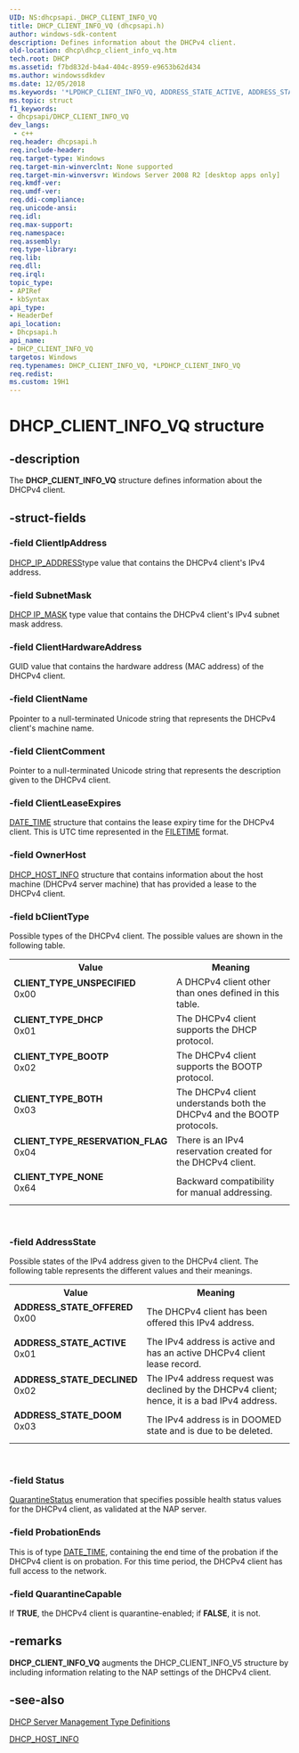 ```yaml
---
UID: NS:dhcpsapi._DHCP_CLIENT_INFO_VQ
title: DHCP_CLIENT_INFO_VQ (dhcpsapi.h)
author: windows-sdk-content
description: Defines information about the DHCPv4 client.
old-location: dhcp\dhcp_client_info_vq.htm
tech.root: DHCP
ms.assetid: f7bd832d-b4a4-404c-8959-e9653b62d434
ms.author: windowssdkdev
ms.date: 12/05/2018
ms.keywords: '*LPDHCP_CLIENT_INFO_VQ, ADDRESS_STATE_ACTIVE, ADDRESS_STATE_DECLINED, ADDRESS_STATE_DOOM, ADDRESS_STATE_OFFERED, CLIENT_TYPE_BOOTP, CLIENT_TYPE_BOTH, CLIENT_TYPE_DHCP, CLIENT_TYPE_NONE, CLIENT_TYPE_RESERVATION_FLAG, CLIENT_TYPE_UNSPECIFIED, DHCP_CLIENT_INFO_VQ, DHCP_CLIENT_INFO_VQ structure [DHCP], PDHCP_CLIENT_INFO_VQ, PDHCP_CLIENT_INFO_VQ structure pointer [DHCP], dhcp.dhcp_client_info_vq, dhcpsapi/DHCP_CLIENT_INFO_VQ, dhcpsapi/PDHCP_CLIENT_INFO_VQ'
ms.topic: struct
f1_keywords:
- dhcpsapi/DHCP_CLIENT_INFO_VQ
dev_langs:
 - c++
req.header: dhcpsapi.h
req.include-header: 
req.target-type: Windows
req.target-min-winverclnt: None supported
req.target-min-winversvr: Windows Server 2008 R2 [desktop apps only]
req.kmdf-ver: 
req.umdf-ver: 
req.ddi-compliance: 
req.unicode-ansi: 
req.idl: 
req.max-support: 
req.namespace: 
req.assembly: 
req.type-library: 
req.lib: 
req.dll: 
req.irql: 
topic_type:
- APIRef
- kbSyntax
api_type:
- HeaderDef
api_location:
- Dhcpsapi.h
api_name:
- DHCP_CLIENT_INFO_VQ
targetos: Windows
req.typenames: DHCP_CLIENT_INFO_VQ, *LPDHCP_CLIENT_INFO_VQ
req.redist: 
ms.custom: 19H1
---
```


# DHCP_CLIENT_INFO_VQ structure


## -description


The <b>DHCP_CLIENT_INFO_VQ</b> structure defines information about the DHCPv4 client.


## -struct-fields




### -field ClientIpAddress


<a href="https://docs.microsoft.com/previous-versions/windows/desktop/dhcp/dhcp-server-management-type-definitions">DHCP_IP_ADDRESS</a>type value that contains the DHCPv4 client's IPv4 address. 


### -field SubnetMask


<a href="https://docs.microsoft.com/previous-versions/windows/desktop/dhcp/dhcp-server-management-type-definitions">DHCP IP_MASK</a> type value that contains the DHCPv4 client's IPv4 subnet mask address.


### -field ClientHardwareAddress

GUID value that contains the hardware address (MAC address) of the DHCPv4 client.


### -field ClientName

Ppointer to a null-terminated Unicode string that represents the DHCPv4 client's machine name.


### -field ClientComment

Pointer to a null-terminated Unicode string that represents the description given to the DHCPv4 client.


### -field ClientLeaseExpires


<a href="https://docs.microsoft.com/windows/desktop/api/dhcpsapi/ns-dhcpsapi-date_time">DATE_TIME</a> structure that contains the lease expiry time for the DHCPv4 client. This is UTC time represented in the <a href="https://docs.microsoft.com/windows/desktop/api/minwinbase/ns-minwinbase-filetime">FILETIME</a> format.


### -field OwnerHost


<a href="https://docs.microsoft.com/windows/desktop/api/dhcpsapi/ns-dhcpsapi-dhcp_host_info">DHCP_HOST_INFO</a> structure that contains information about the host machine (DHCPv4 server machine) that has provided a lease to the DHCPv4 client.


### -field bClientType

Possible types of the DHCPv4 client. The possible values are shown in the following table.

<table>
<tr>
<th>Value</th>
<th>Meaning</th>
</tr>
<tr>
<td width="40%"><a id="CLIENT_TYPE_UNSPECIFIED"></a><a id="client_type_unspecified"></a><dl>
<dt><b>CLIENT_TYPE_UNSPECIFIED</b></dt>
<dt>0x00</dt>
</dl>
</td>
<td width="60%">
A DHCPv4 client other than ones defined in this table.

</td>
</tr>
<tr>
<td width="40%"><a id="CLIENT_TYPE_DHCP"></a><a id="client_type_dhcp"></a><dl>
<dt><b>CLIENT_TYPE_DHCP</b></dt>
<dt>0x01</dt>
</dl>
</td>
<td width="60%">
The DHCPv4 client supports the DHCP protocol.

</td>
</tr>
<tr>
<td width="40%"><a id="CLIENT_TYPE_BOOTP"></a><a id="client_type_bootp"></a><dl>
<dt><b>CLIENT_TYPE_BOOTP</b></dt>
<dt>0x02</dt>
</dl>
</td>
<td width="60%">
The DHCPv4 client supports the BOOTP protocol.

</td>
</tr>
<tr>
<td width="40%"><a id="CLIENT_TYPE_BOTH"></a><a id="client_type_both"></a><dl>
<dt><b>CLIENT_TYPE_BOTH</b></dt>
<dt>0x03</dt>
</dl>
</td>
<td width="60%">
The DHCPv4 client understands both the DHCPv4 and the BOOTP protocols.

</td>
</tr>
<tr>
<td width="40%"><a id="CLIENT_TYPE_RESERVATION_FLAG"></a><a id="client_type_reservation_flag"></a><dl>
<dt><b>CLIENT_TYPE_RESERVATION_FLAG</b></dt>
<dt>0x04</dt>
</dl>
</td>
<td width="60%">
There is an IPv4 reservation created for the DHCPv4 client.

</td>
</tr>
<tr>
<td width="40%"><a id="CLIENT_TYPE_NONE"></a><a id="client_type_none"></a><dl>
<dt><b>CLIENT_TYPE_NONE</b></dt>
<dt>0x64</dt>
</dl>
</td>
<td width="60%">
Backward compatibility for manual addressing.

</td>
</tr>
</table>
 


### -field AddressState

Possible states of the IPv4 address given to the DHCPv4 client. The following table represents the different values and their meanings.

<table>
<tr>
<th>Value</th>
<th>Meaning</th>
</tr>
<tr>
<td width="40%"><a id="ADDRESS_STATE_OFFERED"></a><a id="address_state_offered"></a><dl>
<dt><b>ADDRESS_STATE_OFFERED</b></dt>
<dt>0x00</dt>
</dl>
</td>
<td width="60%">
The DHCPv4 client has been offered this IPv4 address.

</td>
</tr>
<tr>
<td width="40%"><a id="ADDRESS_STATE_ACTIVE"></a><a id="address_state_active"></a><dl>
<dt><b>ADDRESS_STATE_ACTIVE</b></dt>
<dt>0x01</dt>
</dl>
</td>
<td width="60%">
The IPv4 address is active and has an active DHCPv4 client lease record.

</td>
</tr>
<tr>
<td width="40%"><a id="ADDRESS_STATE_DECLINED"></a><a id="address_state_declined"></a><dl>
<dt><b>ADDRESS_STATE_DECLINED</b></dt>
<dt>0x02</dt>
</dl>
</td>
<td width="60%">
The IPv4 address request was declined by the DHCPv4 client; hence, it is a bad IPv4 address.

</td>
</tr>
<tr>
<td width="40%"><a id="ADDRESS_STATE_DOOM"></a><a id="address_state_doom"></a><dl>
<dt><b>ADDRESS_STATE_DOOM</b></dt>
<dt>0x03</dt>
</dl>
</td>
<td width="60%">
The IPv4 address is in DOOMED state and is due to be deleted.

</td>
</tr>
</table>
 


### -field Status


<a href="https://docs.microsoft.com/windows/desktop/api/dhcpsapi/ne-dhcpsapi-quarantinestatus">QuarantineStatus</a> enumeration that specifies possible health status values for the DHCPv4 client, as validated at the NAP server.


### -field ProbationEnds

This is of type <a href="https://docs.microsoft.com/windows/desktop/api/dhcpsapi/ns-dhcpsapi-date_time">DATE_TIME</a>, containing the end time of the probation if the DHCPv4 client is on probation. For this time period, the DHCPv4 client has full access to the network.


### -field QuarantineCapable

If <b>TRUE</b>, the DHCPv4 client is quarantine-enabled; if <b>FALSE</b>, it is not.


## -remarks



<b>DHCP_CLIENT_INFO_VQ</b> augments the DHCP_CLIENT_INFO_V5  structure by including information relating to the NAP settings of the DHCPv4 client.




## -see-also




<a href="https://docs.microsoft.com/previous-versions/windows/desktop/dhcp/dhcp-server-management-type-definitions">DHCP Server Management Type Definitions</a>



<a href="https://docs.microsoft.com/windows/desktop/api/dhcpsapi/ns-dhcpsapi-dhcp_host_info">DHCP_HOST_INFO</a>
 

 

